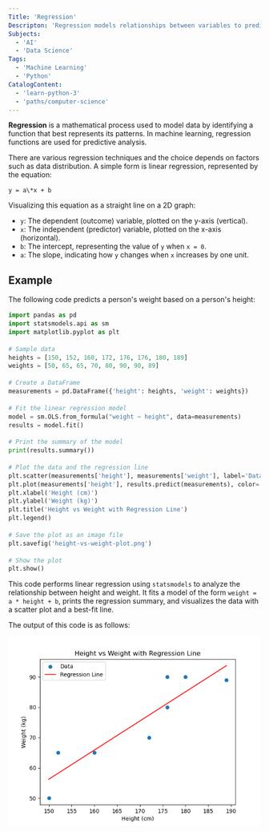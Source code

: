 ```yaml
---
Title: 'Regression'
Descripton: 'Regression models relationships between variables to predict a dependent variable utilizing one or more independent variables.'
Subjects:
  - 'AI'
  - 'Data Science'
Tags:
  - 'Machine Learning'
  - 'Python'
CatalogContent:
  - 'learn-python-3'
  - 'paths/computer-science'
---
```


**Regression** is a mathematical process used to model data by identifying a function that best represents its patterns. In machine learning, regression functions are used for predictive analysis.

There are various regression techniques and the choice depends on factors such as data distribution. A simple form is linear regression, represented by the equation:

```
y = a\*x + b
```

Visualizing this equation as a straight line on a 2D graph:

- `y`: The dependent (outcome) variable, plotted on the y-axis (vertical).
- `x`: The independent (predictor) variable, plotted on the x-axis (horizontal).
- `b`: The intercept, representing the value of `y` when `x = 0`.
- `a`: The slope, indicating how `y` changes when `x` increases by one unit.

## Example

The following code predicts a person's weight based on a person's height:

```py
import pandas as pd
import statsmodels.api as sm
import matplotlib.pyplot as plt

# Sample data
heights = [150, 152, 160, 172, 176, 176, 180, 189]
weights = [50, 65, 65, 70, 80, 90, 90, 89]

# Create a DataFrame
measurements = pd.DataFrame({'height': heights, 'weight': weights})

# Fit the linear regression model
model = sm.OLS.from_formula("weight ~ height", data=measurements)
results = model.fit()

# Print the summary of the model
print(results.summary())

# Plot the data and the regression line
plt.scatter(measurements['height'], measurements['weight'], label='Data')
plt.plot(measurements['height'], results.predict(measurements), color='red', label='Regression Line')
plt.xlabel('Height (cm)')
plt.ylabel('Weight (kg)')
plt.title('Height vs Weight with Regression Line')
plt.legend()

# Save the plot as an image file
plt.savefig('height-vs-weight-plot.png')

# Show the plot
plt.show()
```

This code performs linear regression using `statsmodels` to analyze the relationship between height and weight. It fits a model of the form `weight = a * height + b`, prints the regression summary, and visualizes the data with a scatter plot and a best-fit line.

The output of this code is as follows:

![The output for the above example](https://raw.githubusercontent.com/Codecademy/docs/main/media/height-vs-weight-plot.png)
